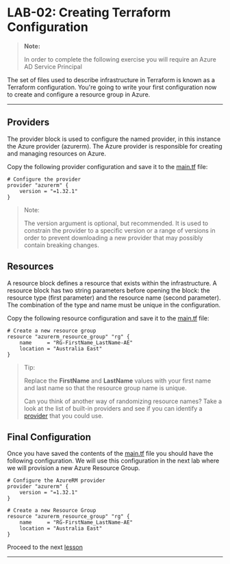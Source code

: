 # LAB-02: Creating Terraform Configuration

>**Note:**
>
>In order to complete the following exercise you will require an Azure AD Service Principal

The set of files used to describe infrastructure in Terraform is known as a Terraform configuration. You're going to write your first configuration now to create and configure a resource group in Azure.

---

## Providers
The provider block is used to configure the named provider, in this instance the Azure provider (azurerm). The Azure provider is responsible for creating and managing resources on Azure.

Copy the following provider configuration and save it to the [main.tf](./main.tf) file:

```
# Configure the provider
provider "azurerm" {
    version = "=1.32.1"
}
```

>Note:
>
>The version argument is optional, but recommended. It is used to constrain the provider to a specific version or a range of versions in order to prevent downloading a new provider that may possibly contain breaking changes.

## Resources
A resource block defines a resource that exists within the infrastructure. A resource block has two string parameters before opening the block: the resource type (first parameter) and the resource name (second parameter). The combination of the type and name must be unique in the configuration.

Copy the following resource configuration and save it to the [main.tf](./main.tf) file:

```
# Create a new resource group
resource "azurerm_resource_group" "rg" {
    name     = "RG-FirstName_LastName-AE"
    location = "Australia East"
}
```
> Tip:
>
> Replace the **FirstName** and **LastName** values with your first name and last name so that the resource group name is unique.
>
> Can you think of another way of randomizing resource names? Take a look at the list of built-in providers and see if you can identify a [provider](https://www.terraform.io/docs/providers/index.html) that you could use.

## Final Configuration
Once you have saved the contents of the [main.tf](./main.tf) file you should have the following configuration. We will use this configuration in the next lab where we will provision a new Azure Resource Group.

```
# Configure the AzureRM provider
provider "azurerm" {
    version = "=1.32.1"
}

# Create a new Resource Group
resource "azurerm_resource_group" "rg" {
    name     = "RG-FirstName_LastName-AE"
    location = "Australia East"
}
```
Proceed to the next [lesson](./03_Provisioning.md)

---